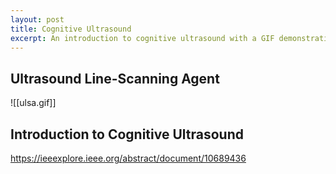 ```yaml
---
layout: post
title: Cognitive Ultrasound
excerpt: An introduction to cognitive ultrasound with a GIF demonstrating an active scan-line selection agent.
---
```

## Ultrasound Line-Scanning Agent
![[ulsa.gif]]
## Introduction to Cognitive Ultrasound 
https://ieeexplore.ieee.org/abstract/document/10689436
